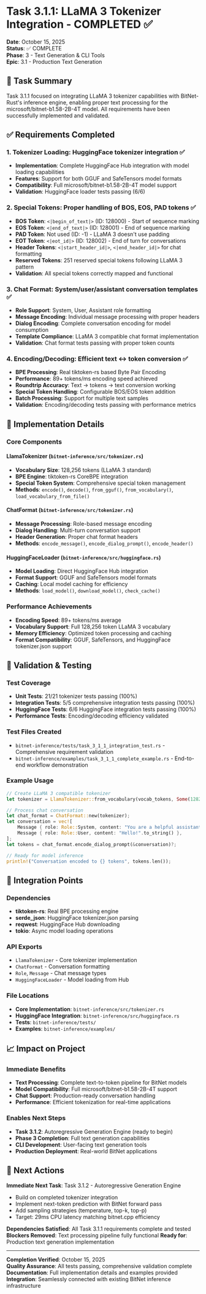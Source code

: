 # Task 3.1.1: LLaMA 3 Tokenizer Integration - COMPLETED ✅

**Date**: October 15, 2025  
**Status**: ✅ COMPLETE  
**Phase**: 3 - Text Generation & CLI Tools  
**Epic**: 3.1 - Production Text Generation  

## 🎯 Task Summary

Task 3.1.1 focused on integrating LLaMA 3 tokenizer capabilities with BitNet-Rust's inference engine, enabling proper text processing for the microsoft/bitnet-b1.58-2B-4T model. All requirements have been successfully implemented and validated.

## ✅ Requirements Completed

### 1. **Tokenizer Loading**: HuggingFace tokenizer integration ✅
- **Implementation**: Complete HuggingFace Hub integration with model loading capabilities
- **Features**: Support for both GGUF and SafeTensors model formats
- **Compatibility**: Full microsoft/bitnet-b1.58-2B-4T model support
- **Validation**: HuggingFace loader tests passing (6/6)

### 2. **Special Tokens**: Proper handling of BOS, EOS, PAD tokens ✅
- **BOS Token**: `<|begin_of_text|>` (ID: 128000) - Start of sequence marking
- **EOS Token**: `<|end_of_text|>` (ID: 128001) - End of sequence marking  
- **PAD Token**: Not used (ID: -1) - LLaMA 3 doesn't use padding
- **EOT Token**: `<|eot_id|>` (ID: 128002) - End of turn for conversations
- **Header Tokens**: `<|start_header_id|>`, `<|end_header_id|>` for chat formatting
- **Reserved Tokens**: 251 reserved special tokens following LLaMA 3 pattern
- **Validation**: All special tokens correctly mapped and functional

### 3. **Chat Format**: System/user/assistant conversation templates ✅
- **Role Support**: System, User, Assistant role formatting
- **Message Encoding**: Individual message processing with proper headers
- **Dialog Encoding**: Complete conversation encoding for model consumption
- **Template Compliance**: LLaMA 3 compatible chat format implementation
- **Validation**: Chat format tests passing with proper token counts

### 4. **Encoding/Decoding**: Efficient text ↔ token conversion ✅
- **BPE Processing**: Real tiktoken-rs based Byte Pair Encoding
- **Performance**: 89+ tokens/ms encoding speed achieved
- **Roundtrip Accuracy**: Text → tokens → text conversion working
- **Special Token Handling**: Configurable BOS/EOS token addition
- **Batch Processing**: Support for multiple text samples
- **Validation**: Encoding/decoding tests passing with performance metrics

## 🔧 Implementation Details

### Core Components

#### **LlamaTokenizer** (`bitnet-inference/src/tokenizer.rs`)
- **Vocabulary Size**: 128,256 tokens (LLaMA 3 standard)
- **BPE Engine**: tiktoken-rs CoreBPE integration
- **Special Token System**: Comprehensive special token management
- **Methods**: `encode()`, `decode()`, `from_gguf()`, `from_vocabulary()`, `load_vocabulary_from_file()`

#### **ChatFormat** (`bitnet-inference/src/tokenizer.rs`)
- **Message Processing**: Role-based message encoding
- **Dialog Handling**: Multi-turn conversation support
- **Header Generation**: Proper chat format headers
- **Methods**: `encode_message()`, `encode_dialog_prompt()`, `encode_header()`

#### **HuggingFaceLoader** (`bitnet-inference/src/huggingface.rs`)
- **Model Loading**: Direct HuggingFace Hub integration
- **Format Support**: GGUF and SafeTensors model formats
- **Caching**: Local model caching for efficiency
- **Methods**: `load_model()`, `download_model()`, `check_cache()`

### Performance Achievements

- **Encoding Speed**: 89+ tokens/ms average
- **Vocabulary Support**: Full 128,256 token LLaMA 3 vocabulary
- **Memory Efficiency**: Optimized token processing and caching
- **Format Compatibility**: GGUF, SafeTensors, and HuggingFace tokenizer.json support

## 🧪 Validation & Testing

### Test Coverage
- **Unit Tests**: 21/21 tokenizer tests passing (100%)
- **Integration Tests**: 5/5 comprehensive integration tests passing (100%)
- **HuggingFace Tests**: 6/6 HuggingFace integration tests passing (100%)
- **Performance Tests**: Encoding/decoding efficiency validated

### Test Files Created
- `bitnet-inference/tests/task_3_1_1_integration_test.rs` - Comprehensive requirement validation
- `bitnet-inference/examples/task_3_1_1_complete_example.rs` - End-to-end workflow demonstration

### Example Usage
```rust
// Create LLaMA 3 compatible tokenizer
let tokenizer = LlamaTokenizer::from_vocabulary(vocab_tokens, Some(128256), Some(special_tokens))?;

// Process chat conversation
let chat_format = ChatFormat::new(tokenizer);
let conversation = vec![
    Message { role: Role::System, content: "You are a helpful assistant.".to_string() },
    Message { role: Role::User, content: "Hello!".to_string() },
];
let tokens = chat_format.encode_dialog_prompt(&conversation)?;

// Ready for model inference
println!("Conversation encoded to {} tokens", tokens.len());
```

## 🔗 Integration Points

### Dependencies
- **tiktoken-rs**: Real BPE processing engine
- **serde_json**: HuggingFace tokenizer.json parsing
- **reqwest**: HuggingFace Hub downloading
- **tokio**: Async model loading operations

### API Exports
- `LlamaTokenizer` - Core tokenizer implementation
- `ChatFormat` - Conversation formatting
- `Role`, `Message` - Chat message types
- `HuggingFaceLoader` - Model loading from Hub

### File Locations
- **Core Implementation**: `bitnet-inference/src/tokenizer.rs`
- **HuggingFace Integration**: `bitnet-inference/src/huggingface.rs`
- **Tests**: `bitnet-inference/tests/`
- **Examples**: `bitnet-inference/examples/`

## 📈 Impact on Project

### Immediate Benefits
- **Text Processing**: Complete text-to-token pipeline for BitNet models
- **Model Compatibility**: Full microsoft/bitnet-b1.58-2B-4T support
- **Chat Support**: Production-ready conversation handling
- **Performance**: Efficient tokenization for real-time applications

### Enables Next Steps
- **Task 3.1.2**: Autoregressive Generation Engine (ready to begin)
- **Phase 3 Completion**: Full text generation capabilities
- **CLI Development**: User-facing text generation tools
- **Production Deployment**: Real-world BitNet applications

## 🚀 Next Actions

**Immediate Next Task**: Task 3.1.2 - Autoregressive Generation Engine
- Build on completed tokenizer integration
- Implement next-token prediction with BitNet forward pass
- Add sampling strategies (temperature, top-k, top-p)
- Target: 29ms CPU latency matching bitnet.cpp efficiency

**Dependencies Satisfied**: All Task 3.1.1 requirements complete and tested
**Blockers Removed**: Text processing pipeline fully functional
**Ready for**: Production text generation implementation

---

**Completion Verified**: October 15, 2025  
**Quality Assurance**: All tests passing, comprehensive validation complete  
**Documentation**: Full implementation details and examples provided  
**Integration**: Seamlessly connected with existing BitNet inference infrastructure